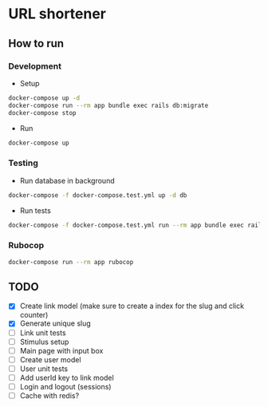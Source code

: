 # URL shortener

## How to run

### Development
- Setup
```bash
docker-compose up -d
docker-compose run --rm app bundle exec rails db:migrate
docker-compose stop
```
- Run
```bash
docker-compose up
```

### Testing
- Run database in background
```bash
docker-compose -f docker-compose.test.yml up -d db 
```
- Run tests
```bash
docker-compose -f docker-compose.test.yml run --rm app bundle exec rails test
```

### Rubocop
```bash
docker-compose run --rm app rubocop 
```

## TODO
- [x] Create link model (make sure to create a index for the slug and click counter)
- [x] Generate unique slug
- [ ] Link unit tests
- [ ] Stimulus setup
- [ ] Main page with input box
- [ ] Create user model
- [ ] User unit tests
- [ ] Add userId key to link model
- [ ] Login and logout (sessions)
- [ ] Cache with redis?
